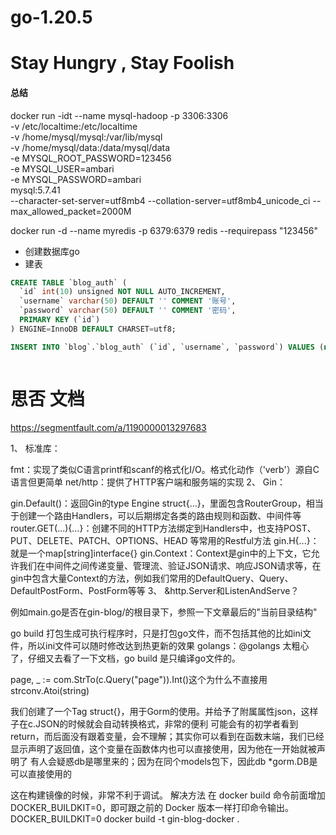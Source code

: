 # go-1.20.5
# Stay Hungry , Stay Foolish


#### 总结
docker run -idt --name mysql-hadoop -p 3306:3306 \
-v /etc/localtime:/etc/localtime \
-v /home/mysql/mysql:/var/lib/mysql \
-v /home/mysql/data:/data/mysql/data \
-e MYSQL_ROOT_PASSWORD=123456 \
-e MYSQL_USER=ambari \
-e MYSQL_PASSWORD=ambari \
mysql:5.7.41 \
--character-set-server=utf8mb4 --collation-server=utf8mb4_unicode_ci --max_allowed_packet=2000M

docker run -d --name myredis -p 6379:6379 redis --requirepass "123456"

* 创建数据库go
* 建表
```sql
CREATE TABLE `blog_auth` (
  `id` int(10) unsigned NOT NULL AUTO_INCREMENT,
  `username` varchar(50) DEFAULT '' COMMENT '账号',
  `password` varchar(50) DEFAULT '' COMMENT '密码',
  PRIMARY KEY (`id`)
) ENGINE=InnoDB DEFAULT CHARSET=utf8;

INSERT INTO `blog`.`blog_auth` (`id`, `username`, `password`) VALUES (null, 'test', 'test123456');
```
```sql

```
# 思否 文档
https://segmentfault.com/a/1190000013297683


1、 标准库：

fmt：实现了类似C语言printf和scanf的格式化I/O。格式化动作（'verb'）源自C语言但更简单
net/http：提供了HTTP客户端和服务端的实现
2、 Gin：

gin.Default()：返回Gin的type Engine struct{...}，里面包含RouterGroup，相当于创建一个路由Handlers，可以后期绑定各类的路由规则和函数、中间件等
router.GET(...){...}：创建不同的HTTP方法绑定到Handlers中，也支持POST、PUT、DELETE、PATCH、OPTIONS、HEAD 等常用的Restful方法
gin.H{...}：就是一个map[string]interface{}
gin.Context：Context是gin中的上下文，它允许我们在中间件之间传递变量、管理流、验证JSON请求、响应JSON请求等，在gin中包含大量Context的方法，例如我们常用的DefaultQuery、Query、DefaultPostForm、PostForm等等
3、 &http.Server和ListenAndServe？

例如main.go是否在gin-blog/的根目录下，参照一下文章最后的"当前目录结构"

go build 打包生成可执行程序时，只是打包go文件，而不包括其他的比如ini文件，所以ini文件可以随时修改达到热更新的效果
golangs：@golangs 太粗心了，仔细又去看了一下文档，go build 是只编译go文件的。

page, _ := com.StrTo(c.Query("page")).Int()这个为什么不直接用strconv.Atoi(string)

我们创建了一个Tag struct{}，用于Gorm的使用。并给予了附属属性json，这样子在c.JSON的时候就会自动转换格式，非常的便利
可能会有的初学者看到return，而后面没有跟着变量，会不理解；其实你可以看到在函数末端，我们已经显示声明了返回值，这个变量在函数体内也可以直接使用，因为他在一开始就被声明了
有人会疑惑db是哪里来的；因为在同个models包下，因此db *gorm.DB是可以直接使用的


这在构建镜像的时候，非常不利于调试。
解决方法
在 docker build 命令前面增加 DOCKER_BUILDKIT=0，即可跟之前的 Docker 版本一样打印命令输出。
DOCKER_BUILDKIT=0  docker build -t gin-blog-docker .


